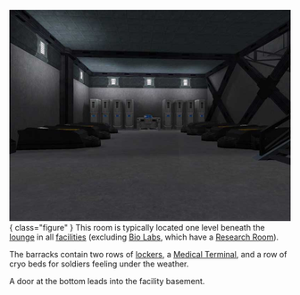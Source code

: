 ![barracks](../images/Barracksdownstairs.jpg){ class="figure" } This room is
typically located one level beneath the [lounge](Lounge.md) in all
[facilities](Facilities.md) (excluding [Bio Labs](Bio_Laboratory.md), which have
a [Research Room](Research_Room.md)).

The barracks contain two rows of [lockers](../items/Lockers.md), a
[Medical Terminal](../items/Medical_Terminal.md), and a row of cryo beds for
soldiers feeling under the weather.

A door at the bottom leads into the facility basement.

